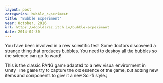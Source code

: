 ```yaml
---
layout: post
categories: bubble_experiment
title: "Bubble Experiment"
year: October, 2016
url: https://dgoldaraz.itch.io/bubble-experiment
date: 2014-04-30
---
```


You have been involved in a new scientific test! Some doctors discovered a strange thing that produces bubbles. You need to destroy all the bubbles so the science can go forward!.

This is the classic PANG game adapted to a new visual environment in Unity. The game try to capture the old essence of the game, but adding new items and components to give it a new Sci-fi style.¡
       